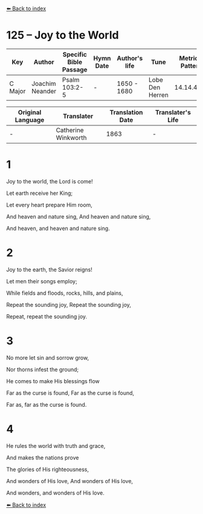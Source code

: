 [⬅️ Back to index](../README.md)

# 125 – Joy to the World

Key | Author   | Specific Bible Passage     |Hymn Date |Author's life |Tune |Metrical Pattern   |Composer/Source                                                                                        
-- | --------- | ---------------------------|----------|--------------|-----|-------------------|-------------   
C Major  | Joachim Neander      | Psalm 103:2-5 | -  | 1650 - 1680 | Lobe Den Herren | 14.14.4.7.8 | Chorale Book for England, 1863 

Original Language | Translater | Translation Date   | Translater's Life     
----------------- | --------- | --------------------|-------------   
\-  | Catherine Winkworth      | 1863 | -  | 1827 - 1878 



# 1

Joy to the world, the Lord is come!

Let earth receive her King;

Let every heart prepare Him room,

And heaven and nature sing, And heaven and nature sing,

And heaven, and heaven and nature sing.



# 2

Joy to the earth, the Savior reigns!

Let men their songs employ;

While fields and floods, rocks, hills, and plains,

Repeat the sounding joy, Repeat the sounding joy,

Repeat, repeat the sounding joy.



# 3

No more let sin and sorrow grow,

Nor thorns infest the ground;

He comes to make His blessings flow

Far as the curse is found, Far as the curse is found,

Far as, far as the curse is found.



# 4

He rules the world with truth and grace,

And makes the nations prove

The glories of His righteousness,

And wonders of His love, And wonders of His love,

And wonders, and wonders of His love.

[⬅️ Back to index](../README.md)
